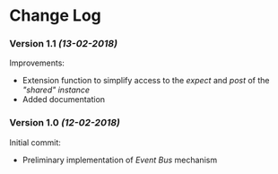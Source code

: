 # Change Log

### Version 1.1 *(13-02-2018)*
Improvements:
* Extension function to simplify access to the _expect_ and _post_ of the _"shared" instance_
* Added documentation

### Version 1.0 *(12-02-2018)*
Initial commit:
* Preliminary implementation of _Event Bus_ mechanism
